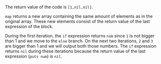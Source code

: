 The return value of the code is `[1,nil,nil]`.

`map` returns a new array containing the same amount of elements as in the original array. These new elements consist of the return value of the last expression of the block.

During the first iteration, the `if` expression returns `num` since `1` is not bigger than 1 and we move to the `else` branch. On the next two iterations, `2` and `3` are bigger than 1 and we will output both those numbers. The `if` expression returns `nil` during these iterations because the return value of the last expression (`puts num`) is `nil`.